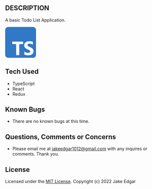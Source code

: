 ## DESCRIPTION
A basic Todo List Application. 
<br>

<img src="public/Typescript_logo_2020.png" alt="the typescript logo" height=100px width=100px>


<br>

## Tech Used
  * TypeScript
  * React
  * Redux
## Known Bugs

* There are no known bugs at this time.

## Questions, Comments or Concerns
* Please email me at jakeedgar1012@gmail.com with any inquires or comments. Thank you. 

## License

Licensed under the [MIT License](LICENSE).
Copyright (c) 2022 Jake Edgar